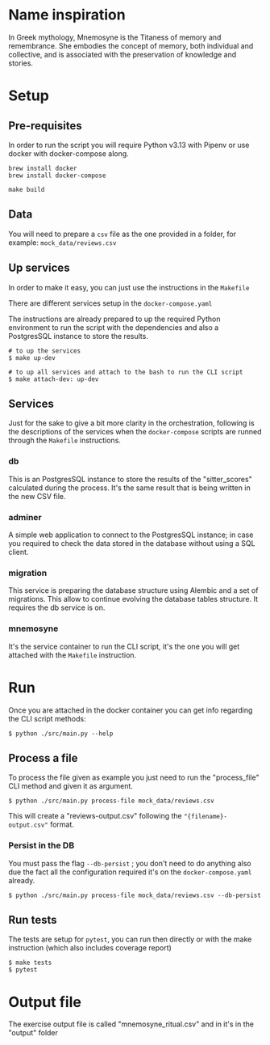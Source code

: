 # Name inspiration

In Greek mythology, Mnemosyne is the Titaness of memory and remembrance.
She embodies the concept of memory, both individual and collective, and is associated with the preservation of knowledge and stories. 


# Setup

## Pre-requisites

In order to run the script you will require Python v3.13 with Pipenv or use docker with docker-compose along.

```
brew install docker
brew install docker-compose

make build
```


## Data
You will need to prepare a `csv` file as the one provided in a folder, for example: `mock_data/reviews.csv`

## Up services
In order to make it easy, you can just use the instructions in the `Makefile`

There are different services setup in the `docker-compose.yaml`

The instructions are already prepared to up the required Python environment to run the script with the dependencies and also a PostgresSQL instance to store the results.

```
# to up the services
$ make up-dev

# to up all services and attach to the bash to run the CLI script
$ make attach-dev: up-dev
```

## Services

Just for the sake to give a bit more clarity in the orchestration, following is the descriptions of the services when the `docker-compose` scripts are runned through the `Makefile` instructions.

### db
This is an PostgresSQL instance to store the results of the "sitter_scores" calculated during the process. It's the same result that is being written in the new CSV file.

### adminer
A simple web application to connect to the PostgresSQL instance; in case you required to check the data stored in the database without using a SQL client.

### migration
This service is preparing the database structure using Alembic and a set of migrations. This allow to continue evolving the database tables structure.
It requires the db service is on.

### mnemosyne
It's the service container to run the CLI script, it's the one you will get attached with the `Makefile` instruction.

# Run

Once you are attached in the docker container you can get info regarding the CLI script methods:

```
$ python ./src/main.py --help
```

## Process a file

To process the file given as example you just need to run the "process_file" CLI method and given it as argument.

```
$ python ./src/main.py process-file mock_data/reviews.csv
```

This will create a "reviews-output.csv" following the `"{filename}-output.csv"` format.

### Persist in the DB
You must pass the flag `--db-persist` ; you don't need to do anything also due the fact all the configuration required it's on the `docker-compose.yaml` already.

```
$ python ./src/main.py process-file mock_data/reviews.csv --db-persist
```

## Run tests

The tests are setup for `pytest`, you can run then directly or with the make instruction (which also includes coverage report)

```
$ make tests
$ pytest
```

# Output file

The exercise output file is called "mnemosyne_ritual.csv" and in it's in the "output" folder